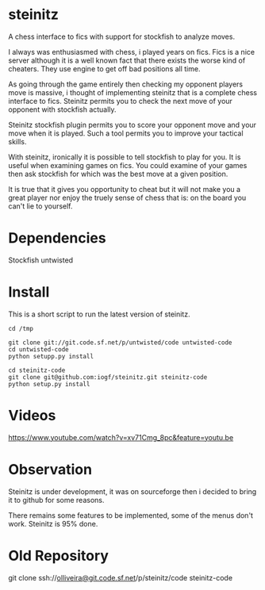 steinitz
========

A chess interface to fics with support for stockfish to analyze moves.

I always was enthusiasmed with chess, i played years on fics.
Fics is a nice server although it is a well known fact that there exists the worse
kind of cheaters. They use engine to get off bad positions all time.

As going through the game entirely then checking my opponent players move is massive,
i thought of implementing steinitz that is a complete chess interface to fics.
Steinitz permits you to check the next move of your opponent with stockfish actually.

Steinitz stockfish plugin permits you to score your opponent move and your move 
when it is played. Such a tool permits you to improve your tactical skills.

With steinitz, ironically it is possible to tell stockfish to play for you. 
It is useful when examining games on fics. You could examine of your games
then ask stockfish for which was the best move at a given position.

It is true that it gives you opportunity to cheat but it will not make you a great player 
nor enjoy the truely sense of chess that is: on the board you can't lie to yourself.


Dependencies
============

Stockfish
untwisted


Install
=======

This is a short script to run the latest version of steinitz.

    cd /tmp
    
    git clone git://git.code.sf.net/p/untwisted/code untwisted-code
    cd untwisted-code
    python setupp.py install
    
    cd steinitz-code
    git clone git@github.com:iogf/steinitz.git steinitz-code
    python setup.py install


Videos
======
https://www.youtube.com/watch?v=xv71Cmg_8pc&feature=youtu.be

Observation
===========
Steinitz is under development, it was on sourceforge then i decided to bring it to github
for some reasons. 

There remains some features to be implemented, some of the menus don't work.
Steinitz is 95% done.


Old Repository
==============
git clone ssh://olliveira@git.code.sf.net/p/steinitz/code steinitz-code





